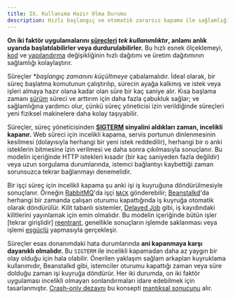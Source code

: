 ```yaml
---
title: IX. Kullanıma Hazır Olma Durumu
description: Hızlı başlangıç ve otomatik zararsız kapama ile sağlamlığı üst düzeye çıkarma
---
```

**On iki faktör uygulamalarını [süreçleri](./processes) *tek kullanımlıktır*, anlamı anlık uyarıda başlatılabilirler veya durdurulabilirler.** Bu hızlı esnek ölçeklemeyi, [kod](./codebase) ve [yapılandırma](./config) değişikliğinin hızlı dağıtımı ve üretim dağıtımının sağlamlığı kolaylaştırır.

Süreçler **başlangıç zamanını küçültmeye* çabalamalıdır. İdeal olarak, bir süreç başlatma komutunun çalıştırılıp, sürecin ayağa kalkmış ve istek veya işleri almaya hazır olana kadar olan süre bir kaç saniye alır. Kısa başlama zamanı [sürüm](./build-release-run) süreci ve arttırım için daha fazla çabukluk sağlar; ve sağlamlığına yardımcı olur, çünkü süreç yöneticisi izin verildiğinde süreçleri yeni fiziksel makinelere daha kolay taşıyabilir.

Süreçler, süreç yöneticisinden **[SIGTERM](http://en.wikipedia.org/wiki/SIGTERM) sinyalini aldıkları zaman, incelikli kapanır.** Web süreci için incelikli kapama, servis portunun dinlenmesinin kesilmesi (dolayısıyla herhangi bir yeni istek reddedilir), herhangi bir o anki isteklerin bitmesine izin verilmesi ve daha sonra çıkılmasıyla sonuçlanır. Bu modelin içeriğinde HTTP istekleri kısadır (bir kaç saniyeden fazla değildir) veya uzun sorgulama durumlarında, istemci bağlantıyı kaybettiği zaman sorunsuzca tekrar bağlanmayı denemelidir.

Bir işçi süreç için incelikli kapama şu anki işi iş kuyruğuna döndürülmesiyle sonuçlanır. Örneğin [RabbitMQ](http://www.rabbitmq.com/)'da işçi [`NACK`](http://www.rabbitmq.com/amqp-0-9-1-quickref.html#basic.nack) gönderebilir; [Beanstalkd](https://beanstalkd.github.io)'da herhangi bir zamanda çalışan oturumu kapattığında iş kuyruğa otomatik olarak döndürülür. Kilit tabanlı sistemler, [Delayed Job](https://github.com/collectiveidea/delayed_job#readme) gibi, iş kayıdındaki kilitlerini yayınlamak için emin olmalıdır. Bu modelin içeriğinde bütün işler [tekrar girişlidir]  [reentrant](http://en.wikipedia.org/wiki/Reentrant_%28subroutine%29), genellikle sonuçların işlemde saklanması veya işlemi [eşgüçlü](http://en.wikipedia.org/wiki/Idempotence) yapmasıyla gerçekleşir.

Süreçler esas donanımdaki hata durumlarında **ani kapanmaya karşı dayanıklı olmalıdır.** Bu `SIGTERM` ile incelikli kapamadan daha az yaygın bir olay olduğu için hala olabilir. Önerilen yaklaşım sağlam arkaplan kuyruklama kullanımıdır, Beanstalkd gibi, istemciler oturumu kapattığı zaman veya süre dolduğu zaman işi kuyruğa döndürür. Her iki durumda, on iki faktör uygulaması incelikli olmayan sonlandırmaları idare edebilmek için tasarlanmıştır. [Crash-only dezaynı](http://lwn.net/Articles/191059/) bu konsepti [mantıksal sonucunu](http://docs.couchdb.org/en/latest/intro/overview.html) alır.
